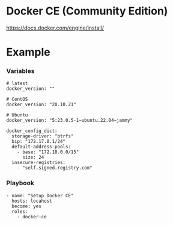 Docker CE (Community Edition)
================

https://docs.docker.com/engine/install/


Example
==============
### Variables
```
# latest
docker_version: ""

# CentOS
docker_version: "20.10.21"

# Ubuntu
docker_version: "5:23.0.5-1~ubuntu.22.04~jammy"
```

```
docker_config_dict:
  storage-driver: "btrfs"
  bip: "172.17.0.1/24"
  default-address-pools:
    - base: "172.18.0.0/15"
      size: 24
  insecure-registries:
    - "self.signed.registry.com"
```

### Playbook
```
- name: "Setup Docker CE"
  hosts: locahost
  become: yes
  roles:
    - docker-ce
```
